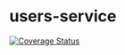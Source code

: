 # users-service

[![Coverage Status](https://coveralls.io/repos/github/classconnect-grupo3/users-service/badge.svg?branch=main)](https://coveralls.io/github/classconnect-grupo3/users-service?branch=main)
